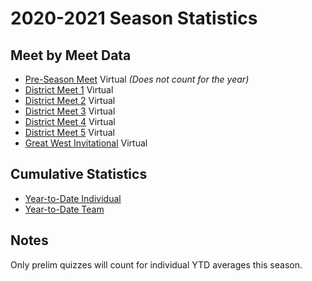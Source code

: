 # 2020-2021 Season Statistics

## Meet by Meet Data

- [Pre-Season Meet](/downloads/2020-2021/pre-season.xlsx) Virtual *(Does not count for the year)*
- [District Meet 1](/downloads/2020-2021/meet_1.xlsx) Virtual
- [District Meet 2](/downloads/2020-2021/meet_2.xlsx) Virtual
- [District Meet 3](/downloads/2020-2021/meet_3.xlsx) Virtual
- [District Meet 4](/downloads/2020-2021/meet_4.xlsx) Virtual
- [District Meet 5](/downloads/2020-2021/meet_5.xlsx) Virtual
- [Great West Invitational](/downloads/2020-2021/gwi.xlsb) Virtual

## Cumulative Statistics

- [Year-to-Date Individual](/downloads/2020-2021/ytd_individual.xlsx)
- [Year-to-Date Team](/downloads/2020-2021/ytd_team.xlsx)

## Notes

Only prelim quizzes will count for individual YTD averages this season.
